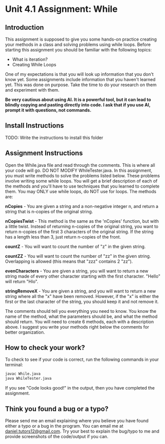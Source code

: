 # Unit 4.1 Assignment: While

## Introduction

This assignment is supposed to give you some hands-on practice creating your methods in a class and solving problems using while loops. Before starting this assignment you should be familiar with the following topics:
- What is iteration?
- Creating While Loops

One of my expectations is that you will look up information that you don't know yet. Some assignments include information that you haven't learned yet. This was done on purpose. Take the time to do your research on them and experiment with them.

**Be very cautious about using AI. It is a powerful tool, but it can lead to blindly copying and pasting directly into code. I ask that if you use AI, prompt it with questions, not commands.**

## Install Instructions

TODO: Write the instructions to install this folder

## Assignment Instructions

Open the While.java file and read through the comments. This is where all your code will go. DO NOT MODIFY WhileTester.java. In this assignment, you must write methods to solve the problems listed below. These problems involve writing some while loops. You will get a brief description of each of the methods and you'll have to use techniques that you learned to complete them. You may ONLY use while loops, do NOT use for loops. The methods are:

**nCopies** - You are given a string and a non-negative integer n, and return a string that is n-copies of the original string.

**nCopiesTwist** - This method is the same as the 'nCopies' function, but with a little twist. Instead of returning n-copies of the original string, you want to return n-copies of the first 3 characters of the original string. If the string has a length less than 3, just return n-copies of the front.

**countZ** - You will want to count the number of "z" in the given string.

**countZZ** - You will want to count the number of "zz" in the given string. Overlapping is allowed (this means that "zzz" contains 2 "zz").

**evenCharacters** - You are given a string, you will want to return a new string made of every other character starting with the first character. "Hello" will return "Hlo".

**stringRemoveX** - You are given a string, and you will want to return a new string where all the "x" have been removed. However, if the "x" is either the first or the last character of the string, you should keep it and not remove it.

The comments should tell you everything you need to know. You know the name of the method, what the parameters should be, and what the method should return. You will need to create 6 methods, each with a description above. I suggest you write your methods right below the comments for better organization.

## How to check your work?

To check to see if your code is correct, run the following commands in your terminal:

```bash
javac While.java
java WhileTester.java
```

If you see "Code looks good!" in the output, then you have completed the assignment.

## Think you found a bug or a typo?

Please send me an email explaining where you believe you have found either a typo or a bug in the program. You can email me at daniel.tutors12@gmail.com. Try your best to explain the bug/typo to me and provide screenshots of the code/output if you can.

